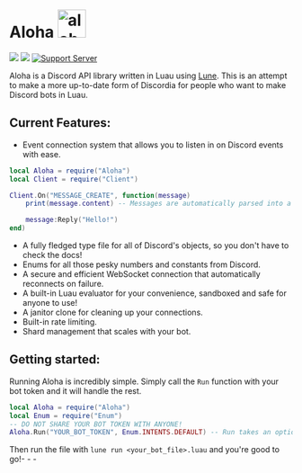 # Aloha <img src="https://cdn.discordapp.com/attachments/1298813084844167219/1299610722954641489/image.png?ex=671dd44d&is=671c82cd&hm=6b6d5476c4ffe5d20da86760a90e2d3f94b818fb0e0eeca2b987e2442f974023&" alt="aloha_logo" height="50">
![](https://img.shields.io/badge/Version-0.3.5-orange) ![](https://img.shields.io/badge/License-GPLv3-blue)[](![]())
[![Support Server](https://img.shields.io/badge/Support_Server-5865F2?logo=discord&logoColor=white)](https://discord.gg/S3skPhG2VT)
 
 Aloha is a Discord API library written in Luau using [Lune](https://github.com/lune-org/lune). This is an attempt to make a more up-to-date form of Discordia for people who want to make Discord bots in Luau.


## Current Features:
- Event connection system that allows you to listen in on Discord events with ease.
```lua
local Aloha = require("Aloha")
local Client = require("Client")

Client.On("MESSAGE_CREATE", function(message)
	print(message.content) -- Messages are automatically parsed into a Lua table, and abstracted to make accessing the channel, guild, etc, easier!

	message:Reply("Hello!")
end)
```
- A fully fledged type file for all of Discord's objects, so you don't have to check the docs!
- Enums for all those pesky numbers and constants from Discord.
- A secure and efficient WebSocket connection that automatically reconnects on failure.
- A built-in Luau evaluator for your convenience, sandboxed and safe for anyone to use!
- A janitor clone for cleaning up your connections.
- Built-in rate limiting.
- Shard management that scales with your bot.


## Getting started:
Running Aloha is incredibly simple. Simply call the `Run` function with your bot token and it will handle the rest.
```lua
local Aloha = require("Aloha")
local Enum = require("Enum")
-- DO NOT SHARE YOUR BOT TOKEN WITH ANYONE!
Aloha.Run("YOUR_BOT_TOKEN", Enum.INTENTS.DEFAULT) -- Run takes an optional second argument for intents.
```
Then run the file with `lune run <your_bot_file>.luau` and you're good to go!- - -


